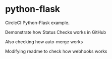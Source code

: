 # python-flask
CircleCI Python-Flask example.

Demonstrate how Status Checks works in GitHub

Also checking how auto-merge works

Modifying readme to check how webhooks works


